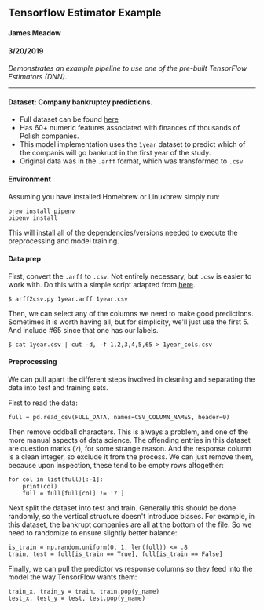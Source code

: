 ## Tensorflow Estimator Example 

#### James Meadow 
#### 3/20/2019 

*Demonstrates an example pipeline to use one of the pre-built TensorFlow Estimators (DNN).*

----------






#### Dataset: Company bankruptcy predictions. 

* Full dataset can be found [here](https://archive.ics.uci.edu/ml/datasets/Polish+companies+bankruptcy+data#) 
* Has 60+ numeric features associated with finances of thousands of Polish companies. 
* This model implementation uses the `1year` dataset to predict which of the companis will go bankrupt in the first year of the study. 
* Original data was in the `.arff` format, which was transformed to `.csv` 



#### Environment 

Assuming you have installed Homebrew or Linuxbrew simply run:

``` 
brew install pipenv 
pipenv install 
```

This will install all of the dependencies/versions needed to execute the preprocessing and model training. 


#### Data prep 


First, convert the `.arff` to `.csv`. Not entirely necessary, but `.csv` is easier to work with. Do this with a simple script adapted from [here](https://github.com/Hutdris/arff2csv/blob/master/arff2csv.py). 

``` 
$ arff2csv.py 1year.arff 1year.csv 
``` 


Then, we can select any of the columns we need to make good predictions. Sometimes it is worth having all, but for simplicity, we'll just use the first 5. And include #65 since that one has our labels.  

``` 
$ cat 1year.csv | cut -d, -f 1,2,3,4,5,65 > 1year_cols.csv
``` 


#### Preprocessing 

We can pull apart the different steps involved in cleaning and separating the data into test and training sets. 

First to read the data: 

```
full = pd.read_csv(FULL_DATA, names=CSV_COLUMN_NAMES, header=0) 
```

Then remove oddball characters. This is always a problem, and one of the more manual aspects of data science. The offending entries in this dataset are question marks (`?`), for some strange reason. And the response column is a clean integer, so exclude it from the process. We can just remove them, because upon inspection, these tend to be empty rows altogether: 

```
for col in list(full)[:-1]: 
    print(col) 
    full = full[full[col] != '?']

```

Next split the dataset into test and train. Generally this should be done randomly, so the vertical structure doesn't introduce biases. For example, in this dataset, the bankrupt companies are all at the bottom of the file. So we need to randomize to ensure slightly better balance: 

```
is_train = np.random.uniform(0, 1, len(full)) <= .8
train, test = full[is_train == True], full[is_train == False]
```

Finally, we can pull the predictor vs response columns so they feed into the model the way TensorFlow wants them: 

```
train_x, train_y = train, train.pop(y_name)
test_x, test_y = test, test.pop(y_name)
```






























